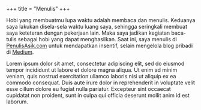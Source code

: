 +++
title = "Menulis"
+++

Hobi yang membuatmu lupa waktu adalah membaca dan menulis. Keduanya saya lakukan disela-sela waktu luang saya, sehingga seringkali membuat saya keteteran dengan pekerjaan lain. Maka saya jadikan kegiatan baca-tulis sebagai hobi yang dapat menghasilkan. Saat ini, saya menulis di [PenulisAsik.com](https://penulisasik.com/) untuk mendapatkan insentif, selain mengelola blog pribadi di [Medium](https://medium.com/@akherlan).

<!--more-->

Lorem ipsum dolor sit amet, consectetur adipiscing elit, sed do eiusmod tempor incididunt ut labore et dolore magna aliqua. Ut enim ad minim veniam, quis nostrud exercitation ullamco laboris nisi ut aliquip ex ea commodo consequat. Duis aute irure dolor in reprehenderit in voluptate velit esse cillum dolore eu fugiat nulla pariatur. Excepteur sint occaecat cupidatat non proident, sunt in culpa qui officia deserunt mollit anim id est laborum.
